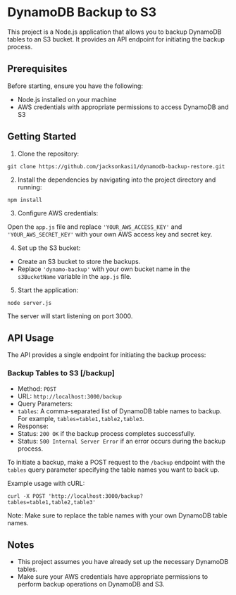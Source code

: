 # DynamoDB Backup to S3

This project is a Node.js application that allows you to backup DynamoDB tables to an S3 bucket. It provides an API endpoint for initiating the backup process.

## Prerequisites

Before starting, ensure you have the following:

- Node.js installed on your machine
- AWS credentials with appropriate permissions to access DynamoDB and S3

## Getting Started

1. Clone the repository:
```
git clone https://github.com/jacksonkasi1/dynamodb-backup-restore.git
```

2. Install the dependencies by navigating into the project directory and running:
```
npm install
```


3. Configure AWS credentials:

Open the `app.js` file and replace `'YOUR_AWS_ACCESS_KEY'` and `'YOUR_AWS_SECRET_KEY'` with your own AWS access key and secret key.

4. Set up the S3 bucket:

- Create an S3 bucket to store the backups.
- Replace `'dynamo-backup'` with your own bucket name in the `s3BucketName` variable in the `app.js` file.

5. Start the application:
```
node server.js
```


The server will start listening on port 3000.

## API Usage

The API provides a single endpoint for initiating the backup process:

### Backup Tables to S3 [/backup]

- Method: `POST`
- URL: `http://localhost:3000/backup`
- Query Parameters:
- `tables`: A comma-separated list of DynamoDB table names to backup. For example, `tables=table1,table2,table3`.
- Response:
- Status: `200 OK` if the backup process completes successfully.
- Status: `500 Internal Server Error` if an error occurs during the backup process.

To initiate a backup, make a POST request to the `/backup` endpoint with the `tables` query parameter specifying the table names you want to back up.

Example usage with cURL:
```
curl -X POST 'http://localhost:3000/backup?tables=table1,table2,table3'
```


Note: Make sure to replace the table names with your own DynamoDB table names.

## Notes

- This project assumes you have already set up the necessary DynamoDB tables.
- Make sure your AWS credentials have appropriate permissions to perform backup operations on DynamoDB and S3.
